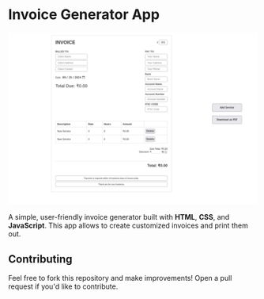 # Invoice Generator App

![App screenshot](preview.png)

A simple, user-friendly invoice generator built with **HTML**, **CSS**, and **JavaScript**. This app allows to create customized invoices and print them out.

## Contributing

Feel free to fork this repository and make improvements! Open a pull request if you'd like to contribute.
